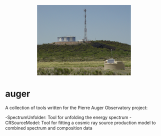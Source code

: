 <p align="center">
  <img src="share/AugerView.png" alt="Auger view"/>
</p>

# auger

A collection of tools written for the Pierre Auger Observatory project:

-SpectrumUnfolder: Tool for unfolding the energy spectrum 
-CRSourceModel: Tool for fitting a cosmic ray source production model to combined spectrum and composition data
